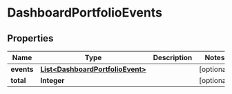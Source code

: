 
# DashboardPortfolioEvents

## Properties
Name | Type | Description | Notes
------------ | ------------- | ------------- | -------------
**events** | [**List&lt;DashboardPortfolioEvent&gt;**](DashboardPortfolioEvent.md) |  |  [optional]
**total** | **Integer** |  |  [optional]



